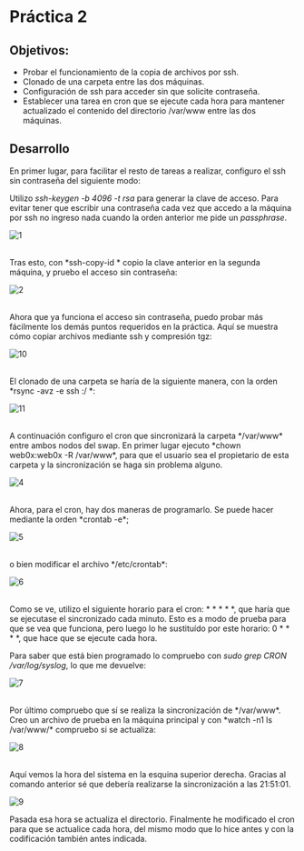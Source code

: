 # Práctica 2

## Objetivos:

- Probar el funcionamiento de la copia de archivos por ssh.
- Clonado de una carpeta entre las dos máquinas.
- Configuración de ssh para acceder sin que solicite contraseña.
- Establecer una tarea en cron que se ejecute cada hora para mantener
  actualizado el contenido del directorio /var/www entre las dos máquinas.

## Desarrollo

En primer lugar, para facilitar el resto de tareas a realizar, configuro el ssh sin contraseña del siguiente modo:

Utilizo *ssh-keygen -b 4096 -t rsa* para generar la clave de acceso. Para evitar tener que escribir una contraseña cada vez que accedo a la máquina por ssh no ingreso nada cuando la orden anterior me pide un *passphrase*.

![1](https://github.com/harvestcore/SWAP/blob/master/practicas/p2/images/1.PNG)


<br />
Tras esto, con *ssh-copy-id <ip>* copio la clave anterior en la segunda máquina, y pruebo el acceso sin contraseña:

![2](https://github.com/harvestcore/SWAP/blob/master/practicas/p2/images/2.PNG)


<br />
Ahora que ya funciona el acceso sin contraseña, puedo probar más fácilmente los demás puntos requeridos en la práctica. Aquí se muestra cómo copiar archivos mediante ssh y compresión tgz:

![10](https://github.com/harvestcore/SWAP/blob/master/practicas/p2/images/10.PNG)


<br />
El clonado de una carpeta se haría de la siguiente manera, con la orden *rsync -avz -e ssh <maquina1>:/<directorio> <directorio>*:

![11](https://github.com/harvestcore/SWAP/blob/master/practicas/p2/images/11.PNG)


<br />
A continuación configuro el cron que sincronizará la carpeta */var/www* entre ambos nodos del swap. En primer lugar ejecuto *chown web0x:web0x -R /var/www*, para que el usuario sea el propietario de esta carpeta y la sincronización se haga sin problema alguno.

![4](https://github.com/harvestcore/SWAP/blob/master/practicas/p2/images/4.PNG)


<br />
Ahora, para el cron, hay dos maneras de programarlo. Se puede hacer mediante la orden *crontab -e*;

![5](https://github.com/harvestcore/SWAP/blob/master/practicas/p2/images/5.PNG)


<br />
o bien modificar el archivo */etc/crontab*:

![6](https://github.com/harvestcore/SWAP/blob/master/practicas/p2/images/6.PNG)


<br />
Como se ve, utilizo el siguiente horario para el cron: * * * * *, que haría que se ejecutase el sincronizado cada minuto. Esto es a modo de prueba para que se vea que funciona, pero luego lo he sustituído por este horario: 0 * * * *, que hace que se ejecute cada hora.

Para saber que está bien programado lo compruebo con *sudo grep CRON /var/log/syslog*, lo que me devuelve:

![7](https://github.com/harvestcore/SWAP/blob/master/practicas/p2/images/7.PNG)


<br />
Por último compruebo que sí se realiza la sincronización de */var/www*. Creo un archivo de prueba en la máquina principal y con *watch -n1 ls /var/www/* compruebo si se actualiza:

![8](https://github.com/harvestcore/SWAP/blob/master/practicas/p2/images/8.PNG)


<br />
Aquí vemos la hora del sistema en la esquina superior derecha. Gracias al comando anterior sé que debería realizarse la sincronización a las 21:51:01.

![9](https://github.com/harvestcore/SWAP/blob/master/practicas/p2/images/9.PNG)



Pasada esa hora se actualiza el directorio. Finalmente he modificado el cron para que se actualice cada hora, del mismo modo que lo hice antes y con la codificación también antes indicada.
